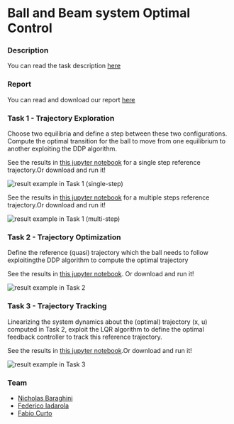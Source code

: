 
# Ball and Beam system Optimal Control 


### Description
You can read the task description [here](https://github.com/NicholasBaraghini/Ball-and-Beam-system-Optimal-Control/files/7913643/OPTCON2021.-Group.21.Ball.and.Beam.project.proposal.pdf)

### Report
You can read and download our report [here]()

### Task 1 - Trajectory Exploration
Choose two equilibria and define a step between these two configurations. Compute the optimal transition for the ball to move from one equilibrium to another exploiting the DDP algorithm.

See the results in [this jupyter notebook](https://github.com/NicholasBaraghini/Ball-and-Beam-system-Optimal-Control/blob/main/Project%20Tasks/TASK_1_OPTCON_Grp21_Ball_and_Beam_Project.ipynb) for a single step reference trajectory.Or download and run it!

![result example in Task 1 (single-step)](https://user-images.githubusercontent.com/76887265/152637309-2804d4fb-8cf2-46f0-9086-03e04e94db1c.jpg)

See the results in [this jupyter notebook](https://github.com/NicholasBaraghini/Ball-and-Beam-system-Optimal-Control/blob/main/Project%20Tasks/TASK_1_2_OPTCON_Grp21_Ball_and_Beam_Project.ipynb) for a multiple steps reference trajectory.Or download and run it!

![result example in Task 1 (multi-step)](https://user-images.githubusercontent.com/76887265/152637326-668c6586-be69-4ea3-b21f-b54e193df37e.jpg)

### Task 2 - Trajectory Optimization
Define the reference (quasi) trajectory which the ball needs to follow exploitingthe DDP algorithm to compute the optimal trajectory

See the results in [this jupyter notebook](https://github.com/NicholasBaraghini/Ball-and-Beam-system-Optimal-Control/blob/main/Project%20Tasks/TASK_2_OPTCON_Grp21_Ball_and_Beam_Project.ipynb). Or download and run it!

![result example in Task 2]()

### Task 3 - Trajectory Tracking
Linearizing the system dynamics about the (optimal) trajectory (x, u) computed in Task 2, exploit the LQR algorithm to define the optimal feedback controller to track this reference trajectory.

See the results in [this jupyter notebook](https://github.com/NicholasBaraghini/Ball-and-Beam-system-Optimal-Control/blob/main/Project%20Tasks/TASK_3_OPTCON_Grp21_Ball_and_Beam_Project.ipynb).Or download and run it!

![result example in Task 3]()

### Team

- [Nicholas Baraghini](https://github.com/NicholasBaraghini) 
- [Federico Iadarola](https://github.com/fedeiada)
- [Fabio Curto](https://github.com/FabioCurto)
